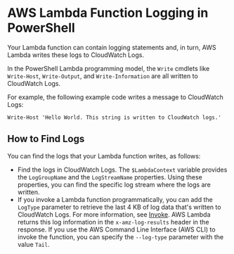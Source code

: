 # AWS Lambda Function Logging in PowerShell<a name="powershell-logging"></a>

Your Lambda function can contain logging statements and, in turn, AWS Lambda writes these logs to CloudWatch Logs\. 

In the PowerShell Lambda programming model, the `Write` cmdlets like `Write-Host`, `Write-Output`, and `Write-Information` are all written to CloudWatch Logs\.

For example, the following example code writes a message to CloudWatch Logs:

```
Write-Host 'Hello World. This string is written to CloudWatch logs.'
```

## How to Find Logs<a name="how-to-find-logs-powershell"></a>

You can find the logs that your Lambda function writes, as follows:
+ Find the logs in CloudWatch Logs\. The `$LambdaContext` variable provides the `LogGroupName` and the `LogStreamName` properties\. Using these properties, you can find the specific log stream where the logs are written\.
+ If you invoke a Lambda function programmatically, you can add the `LogType` parameter to retrieve the last 4 KB of log data that's written to CloudWatch Logs\. For more information, see [Invoke](API_Invoke.md)\. AWS Lambda returns this log information in the `x-amz-log-results` header in the response\. If you use the AWS Command Line Interface \(AWS CLI\) to invoke the function, you can specify the `--log-type` parameter with the value `Tail`\. 